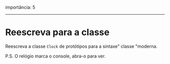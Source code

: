 importância: 5

---

# Reescreva para a classe

Reescreva a classe `Clock` de protótipos para a sintaxe" classe "moderna.

P.S. O relógio marca o console, abra-o para ver.
